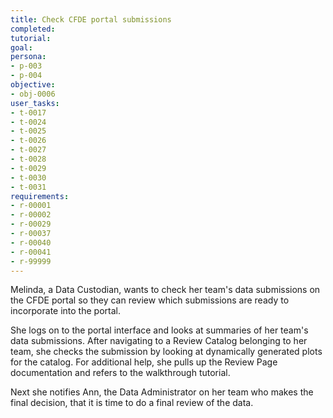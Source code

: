 ```yaml
---
title: Check CFDE portal submissions
completed:
tutorial:
goal:
persona:
- p-003
- p-004
objective:
- obj-0006
user_tasks:
- t-0017
- t-0024
- t-0025
- t-0026
- t-0027
- t-0028
- t-0029
- t-0030
- t-0031
requirements:
- r-00001
- r-00002
- r-00029
- r-00037
- r-00040
- r-00041
- r-99999
---
```


Melinda, a Data Custodian, wants to check her team's data submissions on the CFDE portal so they can review which submissions are ready to incorporate into the portal.

She logs on to the portal interface and looks at summaries of her team's data submissions. After navigating to a Review Catalog belonging to her team, she checks the submission by looking at dynamically generated plots for the catalog. For additional help, she pulls up the Review Page documentation and refers to the walkthrough tutorial.

Next she notifies Ann, the Data Administrator on her team who makes the final decision, that it is time to do a final review of the data.






<!-- these were added:
new task for docs about portal interface - t-0030
    - consult documentation about Review Page

assuming this is a tutorial of the data submission process - t-0031
    - May use tutorial walkthrough

this is new task (requirement will be that dynamic plots are generated) - added as t-0029
    - View a dynamically generated set of plots/Review catalog -->
